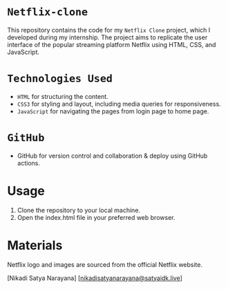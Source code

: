 # `Netflix-clone`

This repository contains the code for my `Netflix Clone` project, which I developed during my internship. The project aims to replicate the user interface of the popular streaming platform Netflix using HTML, CSS, and JavaScript.

# `Technologies Used`

- `HTML` for structuring the content.
- `CSS3` for styling and layout, including media queries for responsiveness.
- `JavaScript` for navigating the pages from login page to home page.
# `GitHub`
- GitHub for version control and collaboration & deploy using GitHub actions. 

# Usage

1. Clone the repository to your local machine.
2. Open the index.html file in your preferred web browser.

# Materials
Netflix logo and images are sourced from the official Netflix website.

[Nikadi Satya Narayana]
[nikadisatyanarayana@satyaidk.live]
